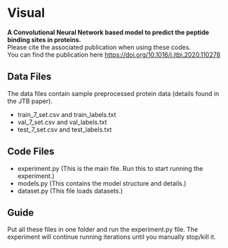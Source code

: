 # Visual
**A Convolutional Neural Network based model to predict the peptide binding sites in proteins.**\
Please cite the associated publication when using these codes.\
You can find the publication here https://doi.org/10.1016/j.jtbi.2020.110278 

## Data Files
The data files contain sample preprocessed protein data (details found in the JTB paper).
- train_7_set.csv and train_labels.txt
- val_7_set.csv and val_labels.txt
- test_7_set.csv and test_labels.txt
## Code Files
- experiment.py (This is the main file. Run this to start running the experiment.)
- models.py (This contains the model structure and details.)
- dataset.py (This file loads datasets.)
## Guide
Put all these files in one folder and run the experiment.py file.
The experiment will continue running iterations until you manually stop/kill it.
